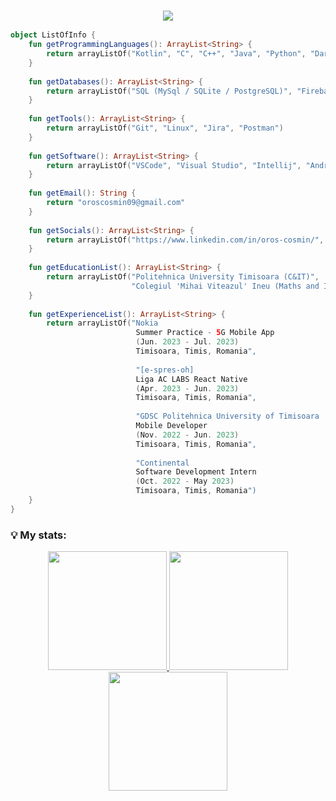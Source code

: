 ### <p align="center"><img src="https://readme-typing-svg.herokuapp.com?color=FFFFFF&lines=Hi%2C+I'm+Oros+Cosmin!+%F0%9F%91%8B"> </p>
```kotlin
object ListOfInfo {
    fun getProgrammingLanguages(): ArrayList<String> {
        return arrayListOf("Kotlin", "C", "C++", "Java", "Python", "Dart/Flutter", "Typescript" "C#", "Matlab", "Bash")
    }
    
    fun getDatabases(): ArrayList<String> {
        return arrayListOf("SQL (MySql / SQLite / PostgreSQL)", "Firebase")
    }
    
    fun getTools(): ArrayList<String> {
        return arrayListOf("Git", "Linux", "Jira", "Postman")
    }
    
    fun getSoftware(): ArrayList<String> {
        return arrayListOf("VSCode", "Visual Studio", "Intellij", "Android Studio", "Pycharm")
    }
    
    fun getEmail(): String {
        return "oroscosmin09@gmail.com"
    }
    
    fun getSocials(): ArrayList<String> {
        return arrayListOf("https://www.linkedin.com/in/oros-cosmin/", "https://www.instagram.com/cosmin.oros/")
    }
    
    fun getEducationList(): ArrayList<String> {
        return arrayListOf("Politehnica University Timisoara (C&IT)", 
                           "Colegiul 'Mihai Viteazul' Ineu (Maths and Informatics)")
    }
    
    fun getExperienceList(): ArrayList<String> {
        return arrayListOf("Nokia
                            Summer Practice - 5G Mobile App
                            (Jun. 2023 - Jul. 2023)
                            Timisoara, Timis, Romania",
        
                            "[e-spres-oh]
                            Liga AC LABS React Native
                            (Apr. 2023 - Jun. 2023)
                            Timisoara, Timis, Romania",
                            
                            "GDSC Politehnica University of Timisoara
                            Mobile Developer
                            (Nov. 2022 - Jun. 2023)
                            Timisoara, Timis, Romania",
                            
                            "Continental
                            Software Development Intern 
                            (Oct. 2022 - May 2023)
                            Timisoara, Timis, Romania")
    }
}
```


### 💡 My stats:
<p align="center">
<a href="https://github.com/cosmin-oros">
  <img height="190em" src="https://github-readme-stats.vercel.app/api?username=cosmin-oros&&show_icons=true&title_color=BB2AF5&icon_color=F5A80D&text_color=0DF596&bg_color=000000"/>
  <img height="190em" src="https://github-readme-stats-eight-theta.vercel.app/api/top-langs/?username=cosmin-oros&layout=compact&langs_count=10&theme=midnight-purple"/>
  <img height="190em" src="https://github-readme-streak-stats.herokuapp.com/?user=cosmin-oros&stroke=BB2AF5&background=000000&ring=BB2AF5&fire=BB2AF5&currStreakNum=0DF596&currStreakLabel=BB2AF5&sideNums=0DF596&sideLabels=0DF596&dates=0DF596">
</a>
</p>
